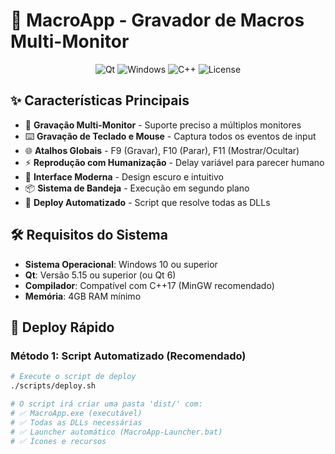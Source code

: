 
# 🚀 MacroApp - Gravador de Macros Multi-Monitor

<div align="center">

![Qt](https://img.shields.io/badge/Qt-5.15%2B-green?logo=qt)
![Windows](https://img.shields.io/badge/Windows-10%2B-blue?logo=windows)
![C++](https://img.shields.io/badge/C++-17-red?logo=c%2B%2B)
![License](https://img.shields.io/badge/License-MIT-yellow)

</div>

## ✨ Características Principais

- 🎯 **Gravação Multi-Monitor** - Suporte preciso a múltiplos monitores
- ⌨️ **Gravação de Teclado e Mouse** - Captura todos os eventos de input
- 🌐 **Atalhos Globais** - F9 (Gravar), F10 (Parar), F11 (Mostrar/Ocultar)
- ⚡ **Reprodução com Humanização** - Delay variável para parecer humano
- 🎨 **Interface Moderna** - Design escuro e intuitivo
- 📦 **Sistema de Bandeja** - Execução em segundo plano
- 🔧 **Deploy Automatizado** - Script que resolve todas as DLLs

## 🛠️ Requisitos do Sistema

- **Sistema Operacional**: Windows 10 ou superior
- **Qt**: Versão 5.15 ou superior (ou Qt 6)
- **Compilador**: Compatível com C++17 (MinGW recomendado)
- **Memória**: 4GB RAM mínimo

## 🚀 Deploy Rápido

### Método 1: Script Automatizado (Recomendado)
```bash
# Execute o script de deploy
./scripts/deploy.sh

# O script irá criar uma pasta 'dist/' com:
# ✅ MacroApp.exe (executável)
# ✅ Todas as DLLs necessárias
# ✅ Launcher automático (MacroApp-Launcher.bat)
# ✅ Ícones e recursos
